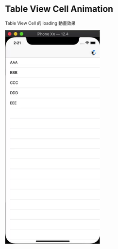 # Table View Cell Animation


Table View Cell 的 loading 動畫效果

![image](https://github.com/chelsealin88/tableview_animation/blob/master/ezgif.com-video-to-gif.gif?raw=true)

